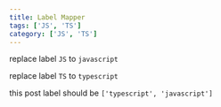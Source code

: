 ```yaml
---
title: Label Mapper
tags: ['JS', 'TS']
category: ['JS', 'TS']
---
```


replace label `JS` to `javascript`

replace label `TS` to `typescript`

this post label should be `['typescript', 'javascript']`